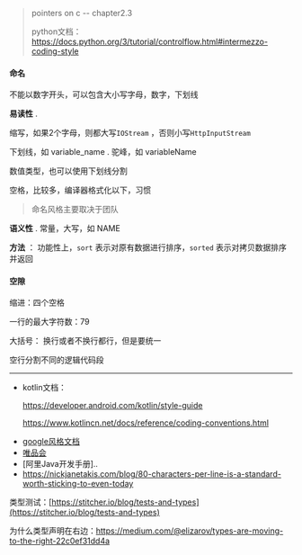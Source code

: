 > pointers on c -- chapter2.3
>
> python文档：https://docs.python.org/3/tutorial/controlflow.html#intermezzo-coding-style

#### 命名

不能以数字开头，可以包含大小写字母，数字，下划线  

**易读性** . 

缩写，如果2个字母，则都大写`IOStream` ，否则小写`HttpInputStream`

下划线，如 variable_name . 驼峰，如 variableName  

数值类型，也可以使用下划线分割

空格，比较多，编译器格式化以下，习惯

> 命名风格主要取决于团队  

**语义性** . 常量，大写，如 NAME  



**方法** ： 功能性上，`sort` 表示对原有数据进行排序，`sorted` 表示对拷贝数据排序并返回



#### 空隙

缩进：四个空格  

一行的最大字符数：79   

大括号： 换行或者不换行都行，但是要统一  

空行分割不同的逻辑代码段   



---

- kotlin文档：

    https://developer.android.com/kotlin/style-guide

    https://www.kotlincn.net/docs/reference/coding-conventions.html

* [google风格文档]([https://google.github.io/styleguide/](https://google.github.io/styleguide/))
* [唯品会]([https://github.com/vipshop/vjtools](https://github.com/vipshop/vjtools))
* [阿里Java开发手册]..
* [https://nickjanetakis.com/blog/80-characters-per-line-is-a-standard-worth-sticking-to-even-today ](https://nickjanetakis.com/blog/80-characters-per-line-is-a-standard-worth-sticking-to-even-today%20)  



类型测试：[https://stitcher.io/blog/tests-and-types](https://stitcher.io/blog/tests-and-types)  

为什么类型声明在右边：https://medium.com/@elizarov/types-are-moving-to-the-right-22c0ef31dd4a